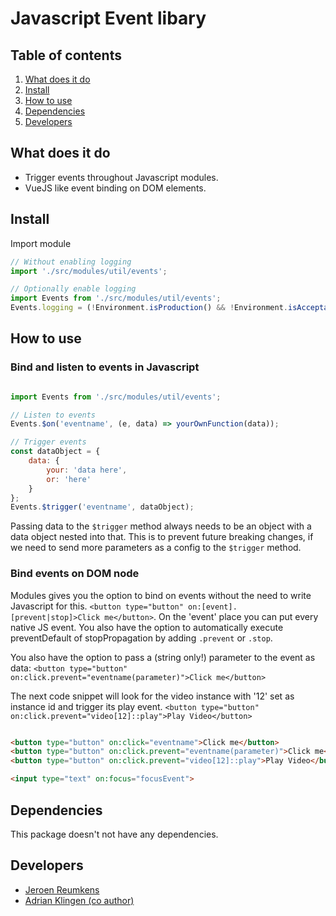 
# Javascript Event libary

## Table of contents
1. [What does it do](#markdown-header-what-does-it-do)
2. [Install](#markdown-header-install)
3. [How to use](#markdown-header-how-to-use)
4. [Dependencies](#markdown-header-dependencies)
5. [Developers](#markdown-header-developers)


## What does it do
* Trigger events throughout Javascript modules.
* VueJS like event binding on DOM elements.

## Install
Import module
```javascript
// Without enabling logging
import './src/modules/util/events';

// Optionally enable logging
import Events from './src/modules/util/events';
Events.logging = (!Environment.isProduction() && !Environment.isAcceptation());
```

## How to use
### Bind and listen to events in Javascript
```javascript

import Events from './src/modules/util/events';

// Listen to events
Events.$on('eventname', (e, data) => yourOwnFunction(data));

// Trigger events
const dataObject = {
    data: {
        your: 'data here',
        or: 'here'
    }
};
Events.$trigger('eventname', dataObject);

```
Passing data to the `$trigger` method always needs to be an object with a data object nested into that.
This is to prevent future breaking changes, if we need to send more parameters as a config to the `$trigger` method.

### Bind events on DOM node

Modules gives you the option to bind on events without the need to write Javascript for this.
`<button type="button" on:[event].[prevent|stop]>Click me</button>`. On the 'event' place you can put every native JS event.
You also have the option to automatically execute preventDefault of stopPropagation by adding `.prevent` or `.stop`.

You also have the option to pass a (string only!) parameter to the event as data:
`<button type="button" on:click.prevent="eventname(parameter)">Click me</button>`

The next code snippet will look for the video instance with '12' set as instance id and trigger its play event.
`<button type="button" on:click.prevent="video[12]::play">Play Video</button>`


```html

<button type="button" on:click="eventname">Click me</button>
<button type="button" on:click.prevent="eventname(parameter)">Click me</button>
<button type="button" on:click.prevent="video[12]::play">Play Video</button>

<input type="text" on:focus="focusEvent">

```

## Dependencies
This package doesn't not have any dependencies.

## Developers
* [Jeroen Reumkens](mailto:jeroen.reumkens@tamtam.nl)
* [Adrian Klingen (co author)](mailto:adrian@tamtam.nl)
